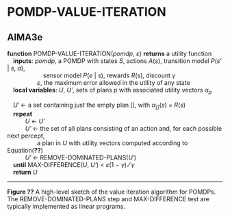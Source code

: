 # POMDP-VALUE-ITERATION

## AIMA3e
__function__ POMDP-VALUE-ITERATION(_pomdp_, _&epsi;_) __returns__ a utility function  
&emsp;__inputs__: _pomdp_, a POMDP with states _S_, actions _A_(_s_), transition model _P_(_s&prime;_ &vert; _s_, _a_),  
&emsp;&emsp;&emsp;&emsp;&emsp;&emsp;sensor model _P_(_e_ &vert; _s_), rewards _R_(_s_), discount _&gamma;_  
&emsp;&emsp;&emsp;&emsp;&emsp;_&epsi;_, the maximum error allowed in the utility of any state  
&emsp;__local variables__: _U_, _U&prime;_, sets of plans _p_ with associated utility vectors _&alpha;<sub>p</sub>_  

&emsp;_U&prime;_ &larr; a set containing just the empty plan \[\], with _&alpha;<sub>\[\]</sub>_(_s_) = _R_(_s_)  
&emsp;__repeat__  
&emsp;&emsp;&emsp;_U_ &larr; _U&prime;_  
&emsp;&emsp;&emsp;_U&prime;_ &larr; the set of all plans consisting of an action and, for each possible next percept,  
&emsp;&emsp;&emsp;&emsp;&emsp;a plan in _U_ with utility vectors computed according to Equation(__??__)  
&emsp;&emsp;&emsp;_U&prime;_ &larr; REMOVE\-DOMINATED\-PLANS(_U&prime;_)  
&emsp;__until__ MAX\-DIFFERENCE(_U_, _U&prime;_) &lt; _&epsi;_(1 &minus; _&gamma;_) &frasl; _&gamma;_  
&emsp;__return__ _U_  

---
__Figure ??__ A high\-level sketch of the value iteration algorithm for POMDPs. The REMOVE\-DOMINATED\-PLANS step and MAX\-DIFFERENCE test are typically implemented as linear programs.
